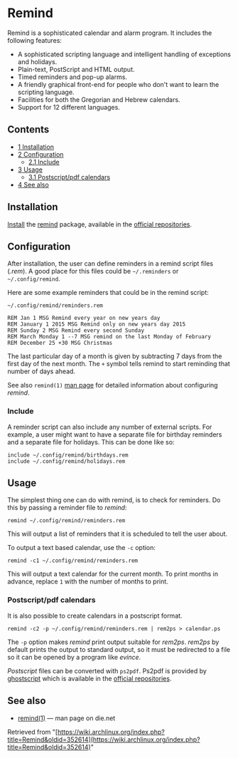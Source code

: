 # Remind

Remind is a sophisticated calendar and alarm program. It includes the following features:

*   A sophisticated scripting language and intelligent handling of exceptions and holidays.
*   Plain-text, PostScript and HTML output.
*   Timed reminders and pop-up alarms.
*   A friendly graphical front-end for people who don't want to learn the scripting language.
*   Facilities for both the Gregorian and Hebrew calendars.
*   Support for 12 different languages.

## Contents

*   [1 Installation](#Installation)
*   [2 Configuration](#Configuration)
    *   [2.1 Include](#Include)
*   [3 Usage](#Usage)
    *   [3.1 Postscript/pdf calendars](#Postscript.2Fpdf_calendars)
*   [4 See also](#See_also)

## Installation

[Install](/index.php/Install "Install") the [remind](https://www.archlinux.org/packages/?name=remind) package, available in the [official repositories](/index.php/Official_repositories "Official repositories").

## Configuration

After installation, the user can define reminders in a remind script files (_.rem_). A good place for this files could be `~/.reminders` or `~/.config/remind`.

Here are some example reminders that could be in the remind script:

 `~/.config/remind/reminders.rem` 

```
REM Jan 1 MSG Remind every year on new years day
REM January 1 2015 MSG Remind only on new years day 2015
REM Sunday 2 MSG Remind every second Sunday
REM March Monday 1 --7 MSG remind on the last Monday of February
REM December 25 +30 MSG Christmas

```

The last particular day of a month is given by subtracting 7 days from the first day of the next month. The `+` symbol tells remind to start reminding that number of days ahead.

See also `remind(1)` [man page](/index.php/Man_page "Man page") for detailed information about configuring _remind_.

### Include

A reminder script can also include any number of external scripts. For example, a user might want to have a separate file for birthday reminders and a separate file for holidays. This can be done like so:

```
include ~/.config/remind/birthdays.rem
include ~/.config/remind/holidays.rem

```

## Usage

The simplest thing one can do with remind, is to check for reminders. Do this by passing a reminder file to _remind_:

```
remind ~/.config/remind/reminders.rem

```

This will output a list of reminders that it is scheduled to tell the user about.

To output a text based calendar, use the `-c` option:

```
remind -c1 ~/.config/remind/reminders.rem

```

This will output a text calendar for the current month. To print months in advance, replace `1` with the number of months to print.

### Postscript/pdf calendars

It is also possible to create calendars in a postscript format.

```
remind -c2 -p ~/.config/remind/reminders.rem | rem2ps > calendar.ps

```

The `-p` option makes _remind_ print output suitable for _rem2ps_. _rem2ps_ by default prints the output to standard output, so it must be redirected to a file so it can be opened by a program like _evince_.

_Postscript_ files can be converted with `ps2pdf`. Ps2pdf is provided by [ghostscript](https://www.archlinux.org/packages/?name=ghostscript) which is available in the [official repositories](/index.php/Official_repositories "Official repositories").

## See also

*   [remind(1)](http://linux.die.net/man/1/remind) — man page on die.net

Retrieved from "[https://wiki.archlinux.org/index.php?title=Remind&oldid=352614](https://wiki.archlinux.org/index.php?title=Remind&oldid=352614)"